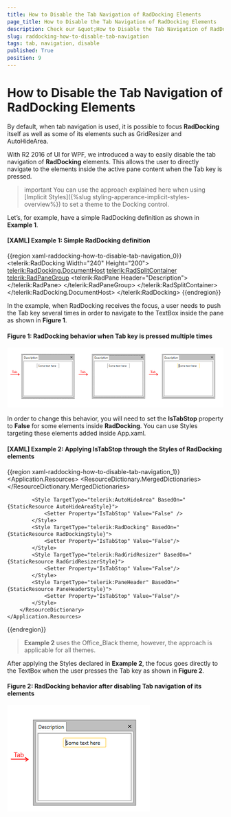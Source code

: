 ```yaml
---
title: How to Disable the Tab Navigation of RadDocking Elements
page_title: How to Disable the Tab Navigation of RadDocking Elements
description: Check our &quot;How to Disable the Tab Navigation of RadDocking Elements&quot; documentation article for the RadDocking {{ site.framework_name }} control.
slug: raddocking-how-to-disable-tab-navigation
tags: tab, navigation, disable
published: True
position: 9
---
```


# How to Disable the Tab Navigation of RadDocking Elements

By default, when tab navigation is used, it is possible to focus __RadDocking__ itself as well as some of its elements such as GridResizer and AutoHideArea.

With R2 2016 of UI for WPF, we introduced a way to easily disable the tab navigation of __RadDocking__ elements. This allows the user to directly navigate to the elements inside the active pane content when the Tab key is pressed.

>important You can use the approach explained here when using [Implicit Styles]({%slug styling-apperance-implicit-styles-overview%}) to set a theme to the Docking control.

Let’s, for example, have a simple RadDocking definition as shown in __Example 1__.

#### __[XAML] Example 1: Simple RadDocking definition__

{{region xaml-raddocking-how-to-disable-tab-navigation_0}}
	<telerik:RadDocking Width="240" Height="200">
	    <telerik:RadDocking.DocumentHost>
	        <telerik:RadSplitContainer>
	            <telerik:RadPaneGroup>
	                <telerik:RadPane Header="Description">
	                    <TextBox Text="Some text here"  Width="100" Margin="10" />
	                </telerik:RadPane>
	            </telerik:RadPaneGroup>
	        </telerik:RadSplitContainer>
	    </telerik:RadDocking.DocumentHost>
	</telerik:RadDocking>
{{endregion}}

In the example, when RadDocking receives the focus, a user needs to push the Tab key several times in order to navigate to the TextBox inside the pane as shown in __Figure 1__.   

#### __Figure 1: RadDocking behavior when Tab key is pressed multiple times__

![](images/docking_tabnavigation_01.png)

In order to change this behavior, you will need to set the __IsTabStop__ property to __False__ for some elements inside __RadDocking__. You can use Styles targeting these elements added inside App.xaml.

#### __[XAML] Example 2: Applying IsTabStop through the Styles of RadDocking elements__

{{region xaml-raddocking-how-to-disable-tab-navigation_1}}
	<Application.Resources>
	    <ResourceDictionary>
	        <ResourceDictionary.MergedDictionaries>
	            <ResourceDictionary Source="/Telerik.Windows.Themes.Office_Black;component/Themes/System.Windows.xaml"/>
	            <ResourceDictionary Source="/Telerik.Windows.Themes.Office_Black;component/Themes/Telerik.Windows.Controls.xaml"/>
	            <ResourceDictionary Source="/Telerik.Windows.Themes.Office_Black;component/Themes/Telerik.Windows.Controls.Navigation.xaml"/>
	            <ResourceDictionary Source="/Telerik.Windows.Themes.Office_Black;component/Themes/Telerik.Windows.Controls.Docking.xaml"/>
	        </ResourceDictionary.MergedDictionaries>
	
	        <Style TargetType="telerik:AutoHideArea" BasedOn="{StaticResource AutoHideAreaStyle}">
	            <Setter Property="IsTabStop" Value="False" />
	        </Style>
	        <Style TargetType="telerik:RadDocking" BasedOn="{StaticResource RadDockingStyle}">
	            <Setter Property="IsTabStop" Value="False"/>
	        </Style>
	        <Style TargetType="telerik:RadGridResizer" BasedOn="{StaticResource RadGridResizerStyle}">
	            <Setter Property="IsTabStop" Value="False"/>
	        </Style>
	        <Style TargetType="telerik:PaneHeader" BasedOn="{StaticResource PaneHeaderStyle}">
	            <Setter Property="IsTabStop" Value="False"/>
	        </Style>
	    </ResourceDictionary>
	</Application.Resources>
{{endregion}}

>__Example 2__ uses the Office_Black theme, however, the approach is applicable for all themes.

After applying the Styles declared in __Example 2__, the focus goes directly to the TextBox when the user presses the Tab key as shown in __Figure 2__.

#### __Figure 2: RadDocking behavior after disabling Tab navigation of its elements__

![](images/docking_tabnavigation_02.png)
